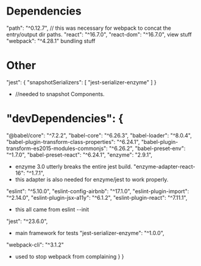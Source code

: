 
# Dependencies
"path": "^0.12.7",
  // this was necessary for webpack to concat the entry/output dir paths.
"react": "^16.7.0",
"react-dom": "^16.7.0",
  view stuff
"webpack": "^4.28.1"
  bundling stuff

# Other  
"jest": {
  "snapshotSerializers": [
    "jest-serializer-enzyme"
  ]
}    
* //needed to snapshot Components.

# "devDependencies": {
  "@babel/core": "^7.2.2",
  "babel-core": "^6.26.3",
  "babel-loader": "^8.0.4",
  "babel-plugin-transform-class-properties": "^6.24.1",
  "babel-plugin-transform-es2015-modules-commonjs": "^6.26.2",
  "babel-preset-env": "^1.7.0",
  "babel-preset-react": "^6.24.1",
  "enzyme": "2.9.1",
  * enzyme 3.0 utterly breaks the entire jest build.
  "enzyme-adapter-react-16": "^1.7.1",
  * this adapter is also needed for enzyme/jest to work properly.
  
  "eslint": "^5.10.0",
  "eslint-config-airbnb": "^17.1.0",
  "eslint-plugin-import": "^2.14.0",
  "eslint-plugin-jsx-a11y": "^6.1.2",
  "eslint-plugin-react": "^7.11.1",
  * this all came from eslint --init
  
  "jest": "^23.6.0",
  * main framework for tests
  "jest-serializer-enzyme": "^1.0.0",

  "webpack-cli": "^3.1.2"
  * used to stop webpack from complaining
}
}
